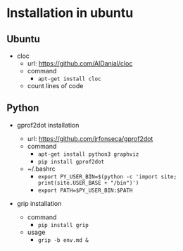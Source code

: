 # Installation in ubuntu

## Ubuntu

- cloc
    - url: https://github.com/AlDanial/cloc
    - command
        - `apt-get install cloc`
    - count lines of code

## Python

- gprof2dot installation
    - url: https://github.com/jrfonseca/gprof2dot
    - command
        - `apt-get install python3 graphviz`
        - `pip install gprof2dot`
    - ~/.bashrc
        - `export PY_USER_BIN=$(python -c 'import site; print(site.USER_BASE + "/bin")')`
        - `export PATH=$PY_USER_BIN:$PATH`

- grip installation
    - command
        - `pip install grip`
    - usage
        - `grip -b env.md &`


